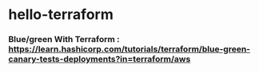 # hello-terraform

### Blue/green With Terraform : https://learn.hashicorp.com/tutorials/terraform/blue-green-canary-tests-deployments?in=terraform/aws
